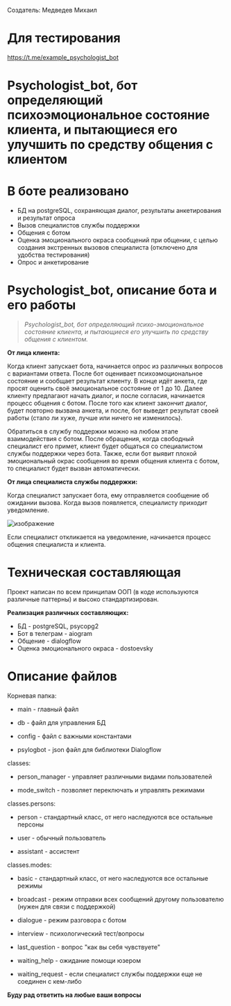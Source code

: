 Создатель: Медведев Михаил

# Для тестирования
https://t.me/example_psychologist_bot

# Psychologist_bot, бот определяющий психоэмоциональное состояние клиента, и пытающиеся его улучшить по средству общения с клиентом

# В боте реализовано
- БД на postgreSQL, сохраняющая диалог, результаты анкетирования и результат опроса
- Вызов специалистов службы поддержки
- Общения с ботом
- Оценка эмоционального окраса сообщений при общении, с целью создания экстренных вызовов специалиста (отключено для удобства тестирования)
- Опрос и анкетирование

# Psychologist_bot, описание бота и его работы
> *Psychologist_bot, бот определяющий психо-эмоциональное состояние клиента, и пытающиеся его улучшить по средству общения с клиентом.*

**От лица клиента:**

Когда клиент запускает бота, начинается опрос из различных вопросов с вариантами ответа. После бот оценивает психоэмоциональное состояние и сообщает результат клиенту. В конце идёт анкета, где просят оценить своё эмоциональное состояние от 1 до 10. Далее клиенту предлагают начать диалог, и после согласия, начинается процесс общения с ботом. После того как клиент закончит диалог, будет повторно вызвана анкета, и после, бот выведет результат своей работы (стало ли хуже, лучше или ничего не изменилось). 

Обратиться в службу поддержки можно на любом этапе взаимодействия с ботом. После обращения, когда свободный специалист его примет, клиент будет общаться со специалистом службы поддержки через бота. Также, если бот выявит плохой эмоциональный окрас сообщения во время общения клиента с ботом, то специалист будет вызван автоматически.

**От лица специалиста службы поддержки:**

Когда специалист запускает бота, ему отправляется сообщение об ожидании вызова. Когда вызов появляется, специалисту приходит уведомление.

![изображение](https://user-images.githubusercontent.com/104253966/177153699-8a2bb95e-e027-4cca-b027-230b3af94266.png)

Если специалист откликается на уведомление, начинается процесс общения специалиста и клиента.

# Техническая составляющая

Проект написан по всем принципам ООП (в коде используются различные паттерны) и высоко стандартизирован.

**Реализация различных составляющих:**
- БД - postgreSQL, psycopg2
- Бот в телеграм - aiogram
- Общение - dialogflow
- Оценка эмоционального окраса - dostoevsky

# Описание файлов

Корневая папка:

- main - главный файл

- db - файл для управления БД

- config - файл с важными константами 

- psylogbot - json файл для библиотеки Dialogflow

classes:

- person_manager - управляет различными видами пользователей

- mode_switch - позволяет переключать и управлять режимами

classes.persons:

- person - стандартный класс, от него наследуются все остальные персоны

- user - обычный пользователь

- assistant - ассистент 

classes.modes:

- basic - стандартный класс, от него наследуются все остальные режимы

- broadcast - режим отправки всех сообщений другому пользователю (нужен для связи с поддержкой)

- dialogue - режим разговора с ботом

- interview - психологический тест/вопросы

- last_question - вопрос "как вы себя чувствуете"

- waiting_help - ожидание помощи юзером

- waiting_request - если специалист службы поддержки еще не соединен с кем-либо

**Буду рад ответить на любые ваши вопросы**
